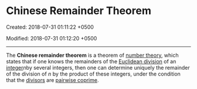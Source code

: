# Chinese Remainder Theorem

Created: 2018-07-31 01:11:22 +0500

Modified: 2018-07-31 01:12:20 +0500

---

The **Chinese remainder theorem** is a theorem of [number theory](https://en.wikipedia.org/wiki/Number_theory), which states that if one knows the remainders of the [Euclidean division](https://en.wikipedia.org/wiki/Euclidean_division) of an [integer](https://en.wikipedia.org/wiki/Integer)*n*by several integers, then one can determine uniquely the remainder of the division of *n* by the product of these integers, under the condition that the [divisors](https://en.wikipedia.org/wiki/Divisor) are [pairwise coprime](https://en.wikipedia.org/wiki/Pairwise_coprime).
